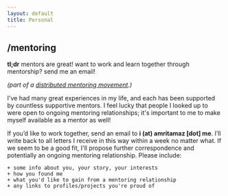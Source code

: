 ```yaml
---
layout: default
title: Personal
---
```



<div id="pagetitle"><h2> /mentoring </h2></div>

**tl;dr** mentors are great! want to work and learn together through mentorship? send me an email!

*(part of a [distributed mentoring movement](http://www.mentoring.is).)*

I've had many great experiences in my life, and each has been supported by countless supportive mentors. I feel lucky that people I looked up to were open to ongoing mentoring relationships; it's important to me to make myself available as a mentor as well!

If you’d like to work together, send an email to **i (at) amritamaz [dot] me**. I’ll write back to all letters I receive in this way within a week no matter what. If we seem to be a good fit, I'll propose further correspondence and potentially an ongoing mentoring relationship. Please include:

	+ some info about you, your story, your interests
	+ how you found me
	+ what you'd like to gain from a mentoring relationship
	+ any links to profiles/projects you're proud of
